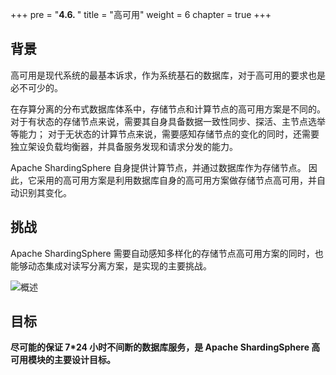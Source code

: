 +++
pre = "<b>4.6. </b>"
title = "高可用"
weight = 6
chapter = true
+++

## 背景

高可用是现代系统的最基本诉求，作为系统基石的数据库，对于高可用的要求也是必不可少的。

在存算分离的分布式数据库体系中，存储节点和计算节点的高可用方案是不同的。
对于有状态的存储节点来说，需要其自身具备数据一致性同步、探活、主节点选举等能力；
对于无状态的计算节点来说，需要感知存储节点的变化的同时，还需要独立架设负载均衡器，并具备服务发现和请求分发的能力。

Apache ShardingSphere 自身提供计算节点，并通过数据库作为存储节点。
因此，它采用的高可用方案是利用数据库自身的高可用方案做存储节点高可用，并自动识别其变化。

## 挑战

Apache ShardingSphere 需要自动感知多样化的存储节点高可用方案的同时，也能够动态集成对读写分离方案，是实现的主要挑战。

![概述](https://shardingsphere.apache.org/document/current/img/discovery/overview.cn.png)

## 目标

**尽可能的保证 7*24 小时不间断的数据库服务，是 Apache ShardingSphere 高可用模块的主要设计目标。**

